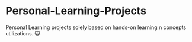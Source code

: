 # Personal-Learning-Projects
Personal Learning projects solely based on hands-on learning n concepts utilizations. 😺
